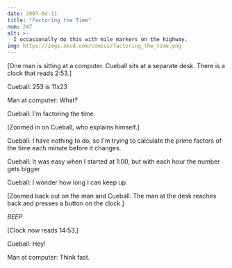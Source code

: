 ```yaml
---
date: 2007-04-11
title: "Factoring the Time"
num: 247
alt: >-
  I occasionally do this with mile markers on the highway.
img: https://imgs.xkcd.com/comics/factoring_the_time.png
---
```

[One man is sitting at a computer. Cueball sits at a separate desk. There is a clock that reads 2:53.]

Cueball: 253 is 11x23

Man at computer: What?

Cueball: I'm factoring the time.

[Zoomed in on Cueball, who explains himself.]

Cueball: I have nothing to do, so I'm trying to calculate the prime factors of the time each minute before it changes.

Cueball: It was easy when I started at 1:00, but with each hour the number gets bigger

Cueball: I wonder how long I can keep up.

[Zoomed back out on the man and Cueball. The man at the desk reaches back and presses a button on the clock.]

*BEEP*

[Clock now reads 14:53.]

Cueball: Hey!

Man at computer: Think fast.